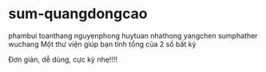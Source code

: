 # sum-quangdongcao
phambui
toanthang
nguyenphong
huytuan
nhathong
yangchen
sumphather
wuchang
Một thư viện giúp bạn tính tổng của 2 số bất kỳ

Đơn giản, dễ dùng, cực kỳ nhẹ!!!!
